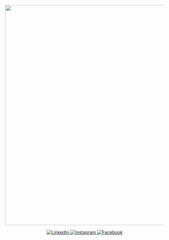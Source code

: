 

<p align="center">
  <img src="https://github.com/demartini/demartini/blob/master/code.gif" width=700px>
</p>

<p align="center">
 
  <a href="https://www.linkedin.com/in/telman-gadimov-0462ab20b/" target="_blank">
    <img src="https://img.shields.io/badge/linkedin-%230077B5.svg?&style=for-the-badge&logo=linkedin&logoColor=white&color=071A2C" alt="LinkedIn"/>
  </a>
  <a href="https://www.instagram.com/t_gadimov03/" target="_blank">
    <img src="https://img.shields.io/badge/instagram-%23E4405F.svg?&style=for-the-badge&logo=instagram&logoColor=white&color=071A2C" alt="Instagram"/>
  </a>
 
  <a href="https://www.facebook.com/telman.gadimov.9" target="_blank">
    <img src="https://img.shields.io/badge/facebook-%231877F2.svg?&style=for-the-badge&logo=facebook&logoColor=white&color=071A2C" alt="Facebook"/>
  </a>
</p>
<br/>

